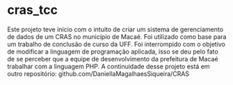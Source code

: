 # cras_tcc
Este projeto teve início com o intuito de criar um sistema de gerenciamento de dados de um CRAS no município de Macaé.
Foi utilizado como base para um trabalho de conclusão de curso da UFF.
Foi interrompido com o objetivo de modificar a linguagem de programação aplicada, isso se deu pelo fato de se perceber que 
a equipe de desenvolvimento da prefeitura de Macaé trabalhar com a linguagem PHP. 
A continuidade desse projeto está em outro repositório: github.com/DaniellaMagalhaesSiqueira/CRAS

